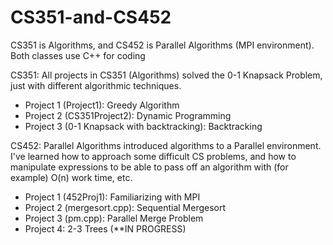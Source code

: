 # CS351-and-CS452
CS351 is Algorithms, and CS452 is Parallel Algorithms (MPI environment). Both classes use C++ for coding

CS351:
  All projects in CS351 (Algorithms) solved the 0-1 Knapsack Problem, just with different algorithmic techniques.

- Project 1 (Project1): Greedy Algorithm
- Project 2 (CS351Project2): Dynamic Programming
- Project 3 (0-1 Knapsack with backtracking): Backtracking

CS452:
  Parallel Algorithms introduced algorithms to a Parallel environment. I've learned how to approach some difficult CS problems, and how to manipulate expressions to be able to pass off an algorithm with (for example) O(n) work time, etc. 

- Project 1 (452Proj1): Familiarizing with MPI
- Project 2 (mergesort.cpp): Sequential Mergesort
- Project 3 (pm.cpp): Parallel Merge Problem
- Project 4: 2-3 Trees (**IN PROGRESS)
